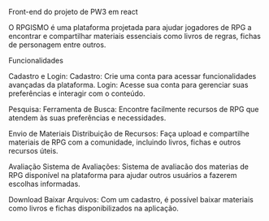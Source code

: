 Front-end do projeto de PW3 em react

O RPGISMO é uma plataforma projetada para ajudar jogadores de RPG a encontrar e compartilhar materiais essenciais como livros de regras, fichas de personagem entre outros.

Funcionalidades

Cadastro e Login:
Cadastro: Crie uma conta para acessar funcionalidades avançadas da plataforma.
Login: Acesse sua conta para gerenciar suas preferências e interagir com o conteúdo.

Pesquisa:
Ferramenta de Busca: Encontre facilmente recursos de RPG que atendem às suas preferências e necessidades.

Envio de Materiais
Distribuição de Recursos: Faça upload e compartilhe materiais de RPG com a comunidade, incluindo livros, fichas e outros recursos úteis.

Avaliação
Sistema de Avaliações: Sistema de avaliacão dos materias de RPG disponível na plataforma para ajudar outros usuários a fazerem escolhas informadas.

Download
Baixar Arquivos: Com um cadastro, é possível baixar materiais como livros e fichas disponibilizados na aplicação.